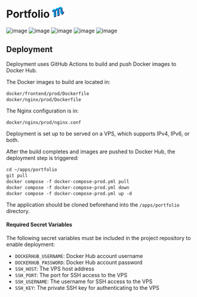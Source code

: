 # Portfolio ![](https://github.com/maciekiwaniuk/portfolio/blob/main/public/img/icons/favicon-32x32.png?raw=true)

![image](https://img.shields.io/badge/TypeScript-007ACC?style=for-the-badge&logo=typescript&logoColor=white)
![image](https://img.shields.io/badge/Vue%20js-35495E?style=for-the-badge&logo=vuedotjs&logoColor=4FC08D)
![image](https://img.shields.io/badge/nuxt%20js-00C58E?style=for-the-badge&logo=nuxtdotjs&logoColor=white)
![image](https://img.shields.io/badge/Sass-CC6699?style=for-the-badge&logo=sass&logoColor=white)
![image](https://img.shields.io/badge/Docker-2CA5E0?style=for-the-badge&logo=docker&logoColor=white)

## Deployment

Deployment uses GitHub Actions to build and push Docker images to Docker Hub.

The Docker images to build are located in:

    docker/frontend/prod/Dockerfile
    docker/nginx/prod/Dockerfile

The Nginx configuration is in:

    docker/nginx/prod/nginx.conf

Deployment is set up to be served on a VPS, which supports IPv4, IPv6, or both.

After the build completes and images are pushed to Docker Hub, the deployment step is triggered:

    cd ~/apps/portfolio
    git pull
    docker compose -f docker-compose-prod.yml pull
    docker compose -f docker-compose-prod.yml down
    docker compose -f docker-compose-prod.yml up -d

The application should be cloned beforehand into the `/apps/portfolio` directory.

#### Required Secret Variables

The following secret variables must be included in the project repository to enable deployment:

- `DOCKERHUB_USERNAME`: Docker Hub account username
- `DOCKERHUB_PASSWORD`: Docker Hub account password
- `SSH_HOST`: The VPS host address
- `SSH_PORT`: The port for SSH access to the VPS
- `SSH_USERNAME`: The username for SSH access to the VPS
- `SSH_KEY`: The private SSH key for authenticating to the VPS
